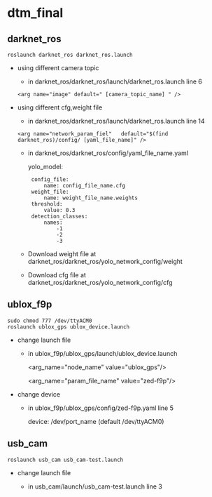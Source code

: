 # dtm_final
## darknet_ros
    roslaunch darknet_ros darknet_ros.launch
    
* using different camera topic
    *  in darknet_ros/darknet_ros/launch/darknet_ros.launch line 6
      
      <arg name="image" default=" [camera_topic_name] " />
* using different cfg,weight file
    *  in darknet_ros/darknet_ros/launch/darknet_ros.launch line 14

      <arg name="network_param_fiel"   default="$(find darknet_ros)/config/ [yaml_file_name]" />
       
    *  in darknet_ros/darknet_ros/config/yaml_file_name.yaml
        
        yolo_model:
        
            config_file:
                name: config_file_name.cfg
            weight_file:
                name: weight_file_name.weights
            threshold:
                value: 0.3
            detection_classes:
                names:
                    -1
                    -2
                    -3
                    
    *  Download weight file at darknet_ros/darknet_ros/yolo_network_config/weight 
    *  Download cfg file at darknet_ros/darknet_ros/yolo_network_config/cfg
## ublox_f9p
    sudo chmod 777 /dev/ttyACM0
    roslaunch ublox_gps ublox_device.launch
* change launch file
    * in ublox_f9p/ublox_gps/launch/ublox_device.launch
  
      <arg_name="node_name" value="ublox_gps"/>
      
      <arg_name="param_file_name" value="zed-f9p"/>
      
* change device
    * in ublox_f9p/ublox_gps/config/zed-f9p.yaml line 5
      
      device: /dev/port_name (default /dev/ttyACM0)
      
## usb_cam
    roslaunch usb_cam usb_cam-test.launch
    
* change launch file
    * in usb_cam/launch/usb_cam-test.launch line 3
    
      <param name="video_device" value="/dev/port_name (defaule /dev/video0) />
    * in usb_cam/nodes/usb_cam_node.cpp line 92
    
      node_.param("video_device",video_device_name,std::string("/dev/port_name"));

    

